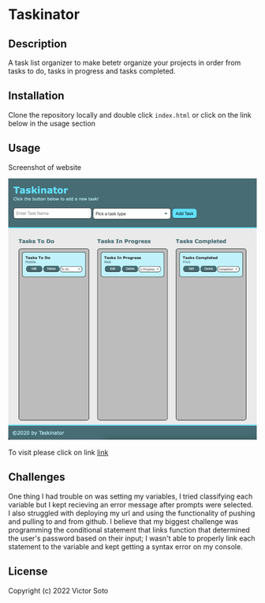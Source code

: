 # Taskinator

## Description
A task list organizer to make betetr organize your projects in order from tasks to do, tasks in progress and tasks completed.
## Installation

Clone the repository locally and double click `index.html` or click on the link below in the usage section


## Usage

Screenshot of website

![Screenshot](Assets/Images/Taskinatorwebsitescreenshot.png)

To visit please click on link [link](https://vsoto7697.github.io/VsotoTaskinator)

## Challenges
One thing I had trouble on was setting my variables, I tried classifying each variable but I kept recieving an error message after prompts were selected. I also struggled with deploying my url and using the functionality of pushing and pulling to and from github. I believe that my biggest challenge was programming the conditional statement that links function that determined the user's password based on their input; I wasn't able to properly link each statement to the variable and kept getting a syntax error on my console. 

## License


Copyright (c) 2022 Victor Soto